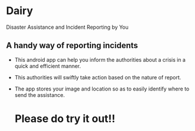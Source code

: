 # Dairy

Disaster Assistance and Incident Reporting by You

## A handy way of reporting incidents
- This android app can help you inform the authorities about a crisis in a quick and efficient manner.
- This authorities will swiftly take action based on the nature of report.
- The app stores your image and location so as to easily identify where to send the assistance.

   # Please do try it out!!
